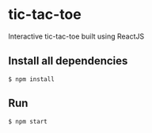 # tic-tac-toe
Interactive tic-tac-toe built using ReactJS

## Install all dependencies
`$ npm install`

## Run
`$ npm start`
